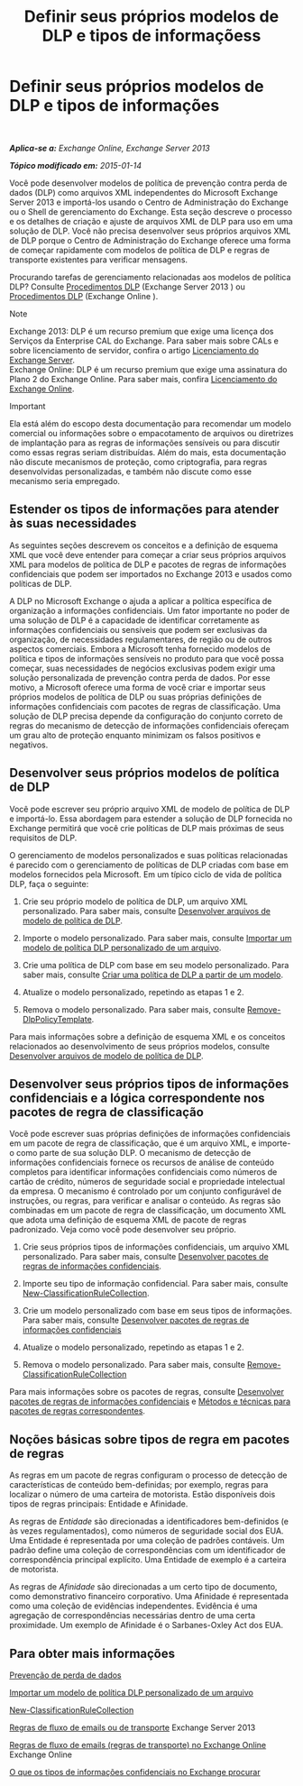 ﻿---
title: 'Definir seus próprios modelos de DLP e tipos de informaçõess'
TOCTitle: Definir seus próprios modelos de DLP e tipos de informações
ms:assetid: f4622dba-3347-4758-b4a2-f01b043c908c
ms:mtpsurl: https://technet.microsoft.com/pt-br/library/JJ674310(v=EXCHG.150)
ms:contentKeyID: 50487003
ms.date: 05/22/2018
mtps_version: v=EXCHG.150
ms.translationtype: MT
---

# Definir seus próprios modelos de DLP e tipos de informações

 

_**Aplica-se a:** Exchange Online, Exchange Server 2013_

_**Tópico modificado em:** 2015-01-14_

Você pode desenvolver modelos de política de prevenção contra perda de dados (DLP) como arquivos XML independentes do Microsoft Exchange Server 2013 e importá-los usando o Centro de Administração do Exchange ou o Shell de gerenciamento do Exchange. Esta seção descreve o processo e os detalhes de criação e ajuste de arquivos XML de DLP para uso em uma solução de DLP. Você não precisa desenvolver seus próprios arquivos XML de DLP porque o Centro de Administração do Exchange oferece uma forma de começar rapidamente com modelos de política de DLP e regras de transporte existentes para verificar mensagens.

Procurando tarefas de gerenciamento relacionadas aos modelos de política DLP? Consulte [Procedimentos DLP](dlp-procedures-exchange-2013-help.md) (Exchange Server 2013 ) ou [Procedimentos DLP](https://technet.microsoft.com/pt-br/library/jj938003\(v=exchg.150\)) (Exchange Online ).


> [!NOTE]
> Exchange 2013: DLP é um recurso premium que exige uma licença dos Serviços da Enterprise CAL do Exchange. Para saber mais sobre CALs e sobre licenciamento de servidor, confira o artigo <A href="https://go.microsoft.com/fwlink/p/?linkid=237292">Licenciamento do Exchange Server</A>.<BR>Exchange Online: DLP é um recurso premium que exige uma assinatura do Plano 2 do Exchange Online. Para saber mais, confira <A href="https://go.microsoft.com/fwlink/p/?linkid=286154">Licenciamento do Exchange Online</A>.




> [!IMPORTANT]
> Ela está além do escopo desta documentação para recomendar um modelo comercial ou informações sobre o empacotamento de arquivos ou diretrizes de implantação para as regras de informações sensíveis ou para discutir como essas regras seriam distribuídas. Além do mais, esta documentação não discute mecanismos de proteção, como criptografia, para regras desenvolvidas personalizadas, e também não discute como esse mecanismo seria empregado.



## Estender os tipos de informações para atender às suas necessidades

As seguintes seções descrevem os conceitos e a definição de esquema XML que você deve entender para começar a criar seus próprios arquivos XML para modelos de política de DLP e pacotes de regras de informações confidenciais que podem ser importados no Exchange 2013 e usados como políticas de DLP.

A DLP no Microsoft Exchange o ajuda a aplicar a política específica de organização a informações confidenciais. Um fator importante no poder de uma solução de DLP é a capacidade de identificar corretamente as informações confidenciais ou sensíveis que podem ser exclusivas da organização, de necessidades regulamentares, de região ou de outros aspectos comerciais. Embora a Microsoft tenha fornecido modelos de política e tipos de informações sensíveis no produto para que você possa começar, suas necessidades de negócios exclusivas podem exigir uma solução personalizada de prevenção contra perda de dados. Por esse motivo, a Microsoft oferece uma forma de você criar e importar seus próprios modelos de política de DLP ou suas próprias definições de informações confidenciais com pacotes de regras de classificação. Uma solução de DLP precisa depende da configuração do conjunto correto de regras do mecanismo de detecção de informações confidenciais ofereçam um grau alto de proteção enquanto minimizam os falsos positivos e negativos.

## Desenvolver seus próprios modelos de política de DLP

Você pode escrever seu próprio arquivo XML de modelo de política de DLP e importá-lo. Essa abordagem para estender a solução de DLP fornecida no Exchange permitirá que você crie políticas de DLP mais próximas de seus requisitos de DLP.

O gerenciamento de modelos personalizados e suas políticas relacionadas é parecido com o gerenciamento de políticas de DLP criadas com base em modelos fornecidos pela Microsoft. Em um típico ciclo de vida de política DLP, faça o seguinte:

1.  Crie seu próprio modelo de política de DLP, um arquivo XML personalizado. Para saber mais, consulte [Desenvolver arquivos de modelo de política de DLP](xml-rule-schema-and-rule-structure-guide-for-dlp-policy-files.md).

2.  Importe o modelo personalizado. Para saber mais, consulte [Importar um modelo de política DLP personalizado de um arquivo](import-a-custom-dlp-policy-template-from-a-file-exchange-2013-help.md).

3.  Crie uma política de DLP com base em seu modelo personalizado. Para saber mais, consulte [Criar uma política de DLP a partir de um modelo](how-to-new-dlp-data-loss-prevention-policy-template.md).

4.  Atualize o modelo personalizado, repetindo as etapas 1 e 2.

5.  Remova o modelo personalizado. Para saber mais, consulte [Remove-DlpPolicyTemplate](https://technet.microsoft.com/pt-br/library/jj215739\(v=exchg.150\)).

Para mais informações sobre a definição de esquema XML e os conceitos relacionados ao desenvolvimento de seus próprios modelos, consulte [Desenvolver arquivos de modelo de política de DLP](xml-rule-schema-and-rule-structure-guide-for-dlp-policy-files.md).

## Desenvolver seus próprios tipos de informações confidenciais e a lógica correspondente nos pacotes de regra de classificação

Você pode escrever suas próprias definições de informações confidenciais em um pacote de regra de classificação, que é um arquivo XML, e importe-o como parte de sua solução DLP. O mecanismo de detecção de informações confidenciais fornece os recursos de análise de conteúdo completos para identificar informações confidenciais como números de cartão de crédito, números de seguridade social e propriedade intelectual da empresa. O mecanismo é controlado por um conjunto configurável de instruções, ou regras, para verificar e analisar o conteúdo. As regras são combinadas em um pacote de regra de classificação, um documento XML que adota uma definição de esquema XML de pacote de regras padronizado. Veja como você pode desenvolver seu próprio.

1.  Crie seus próprios tipos de informações confidenciais, um arquivo XML personalizado. Para saber mais, consulte [Desenvolver pacotes de regras de informações confidenciais](technical-description-of-xml-schema-for-dlp-rule-packages.md).

2.  Importe seu tipo de informação confidencial. Para saber mais, consulte [New-ClassificationRuleCollection](https://technet.microsoft.com/pt-br/library/jj218619\(v=exchg.150\)).

3.  Crie um modelo personalizado com base em seus tipos de informações. Para saber mais, consulte [Desenvolver pacotes de regras de informações confidenciais](technical-description-of-xml-schema-for-dlp-rule-packages.md)

4.  Atualize o modelo personalizado, repetindo as etapas 1 e 2.

5.  Remova o modelo personalizado. Para saber mais, consulte [Remove-ClassificationRuleCollection](https://technet.microsoft.com/pt-br/library/jj218670\(v=exchg.150\))

Para mais informações sobre os pacotes de regras, consulte [Desenvolver pacotes de regras de informações confidenciais](technical-description-of-xml-schema-for-dlp-rule-packages.md) e [Métodos e técnicas para pacotes de regras correspondentes](technical-description-of-xsd-rule-matching-for-dlp-rule-packages.md).

## Noções básicas sobre tipos de regra em pacotes de regras

As regras em um pacote de regras configuram o processo de detecção de características de conteúdo bem-definidas; por exemplo, regras para localizar o número de uma carteira de motorista. Estão disponíveis dois tipos de regras principais: Entidade e Afinidade.

As regras de *Entidade* são direcionadas a identificadores bem-definidos (e às vezes regulamentados), como números de seguridade social dos EUA. Uma Entidade é representada por uma coleção de padrões contáveis. Um padrão define uma coleção de correspondências com um identificador de correspondência principal explícito. Uma Entidade de exemplo é a carteira de motorista.

As regras de *Afinidade* são direcionadas a um certo tipo de documento, como demonstrativo financeiro corporativo. Uma Afinidade é representada como uma coleção de evidências independentes. Evidência é uma agregação de correspondências necessárias dentro de uma certa proximidade. Um exemplo de Afinidade é o Sarbanes-Oxley Act dos EUA.

## Para obter mais informações

[Prevenção de perda de dados](technical-overview-of-dlp-data-loss-prevention-in-exchange.md)

[Importar um modelo de política DLP personalizado de um arquivo](import-a-custom-dlp-policy-template-from-a-file-exchange-2013-help.md)

[New-ClassificationRuleCollection](https://technet.microsoft.com/pt-br/library/jj218619\(v=exchg.150\))

[Regras de fluxo de emails ou de transporte](mail-flow-rules-transport-rules-in-exchange-2013-exchange-2013-help.md) Exchange Server 2013

[Regras de fluxo de emails (regras de transporte) no Exchange Online](https://technet.microsoft.com/pt-br/library/jj919238\(v=exchg.150\)) Exchange Online

[O que os tipos de informações confidenciais no Exchange procurar](what-the-sensitive-information-types-in-exchange-look-for-exchange-online-help.md)

